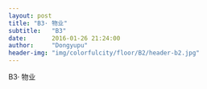 ```yaml
---
layout: post
title: "B3· 物业"
subtitle:   "B3"
date:       2016-01-26 21:24:00
author:     "Dongyupu"
header-img: "img/colorfulcity/floor/B2/header-b2.jpg"
---
```


<p>B3· 物业<br />
</p>
